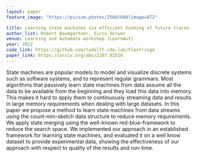 ```yaml
---
layout: paper
feature_image: "https://picsum.photos/2560/600?image=872"

title: Learning state machines via efficient hashing of future traces
author_list: Robert Baumgartner, Sicco Verwer
venue: Learning and Automata workshop (LearnAut)
year: 2022
code_link: https://github.com/tudelft-cda-lab/FlexFringe
paper_link: https://arxiv.org/abs/2207.01516
---
```



State machines are popular models to model and visualize discrete systems such as software systems, and to represent regular grammars. Most algorithms that passively learn state machines from data assume all the data to be available from the beginning and they load this data into memory. This makes it hard to apply them to continuously streaming data and results in large memory requirements when dealing with large datasets. In this paper we propose a method to learn state machines from data streams using the count-min-sketch data structure to reduce memory requirements. We apply state merging using the well-known red-blue-framework to reduce the search space. We implemented our approach in an established framework for learning state machines, and evaluated it on a well know dataset to provide experimental data, showing the effectiveness of our approach with respect to quality of the results and run-time. 